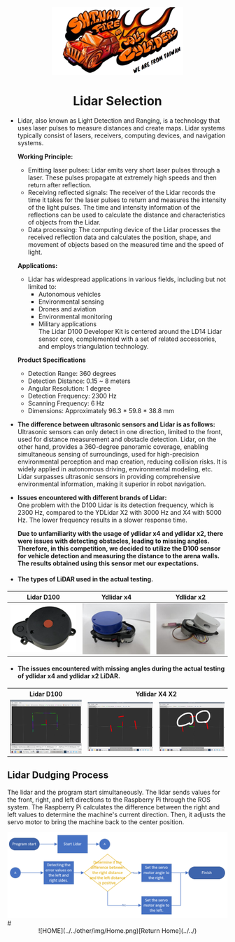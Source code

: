 <div align="center"><img src="../../other/img/logo.png" width="300" alt=" logo"></div>

# <div align="center"> Lidar Selection</div> 

- Lidar, also known as Light Detection and Ranging, is a technology that uses laser pulses to measure distances and create maps. Lidar systems typically consist of lasers, receivers, computing devices, and navigation systems.

    __Working Principle:__
  - Emitting laser pulses: Lidar emits very short laser pulses through a laser. These pulses propagate at extremely high speeds and then return after reflection.  
  - Receiving reflected signals: The receiver of the Lidar records the time it takes for the laser pulses to return and measures the intensity of the light pulses. The time and intensity information of the reflections can be used to calculate the distance and characteristics of objects from the Lidar.  
  - Data processing: The computing device of the Lidar processes the received reflection data and calculates the position, shape, and movement of objects based on the measured time and the speed of light.

  __Applications:__  
  - Lidar has widespread applications in various fields, including but not limited to:  
     - Autonomous vehicles
     - Environmental sensing 
     - Drones and aviation 
     - Environmental monitoring
     - Military applications  
The Lidar D100 Developer Kit is centered around the LD14 Lidar sensor core, complemented with a set of related accessories, and employs triangulation technology.

  __Product Specifications__
    - Detection Range: 360 degrees
    - Detection Distance: 0.15 ~ 8 meters
    - Angular Resolution: 1 degree
    - Detection Frequency: 2300 Hz
    - Scanning Frequency: 6 Hz
    - Dimensions: Approximately 96.3 * 59.8 * 38.8 mm
 
- __The difference between ultrasonic sensors and Lidar is as follows:__   
Ultrasonic sensors can only detect in one direction, limited to the front, used for distance measurement and obstacle detection. Lidar, on the other hand, provides a 360-degree panoramic coverage, enabling simultaneous sensing of surroundings, used for high-precision environmental perception and map creation, reducing collision risks. It is widely applied in autonomous driving, environmental modeling, etc. Lidar surpasses ultrasonic sensors in providing comprehensive environmental information, making it superior in robot navigation.  

- __Issues encountered with different brands of Lidar:__  
One problem with the D100 Lidar is its detection frequency, which is 2300 Hz, compared to the YDLidar X2 with 3000 Hz and X4 with 5000 Hz. The lower frequency results in a slower response time.  

   __Due to unfamiliarity with the usage of ydlidar x4 and ydlidar x2, there were issues with detecting obstacles, leading to missing angles. Therefore, in this competition, we decided to utilize the D100 sensor for vehicle detection and measuring the distance to the arena walls. The results obtained using this sensor met our expectations.__

- #### The types of LiDAR used in the actual testing.
<div align="center">
    
|  Lidar D100    |  Ydlidar x4  |   Ydlidar x2    |      
| :----: | :----: | :----:|
|<img src="./img/Lidar-D100.png" width = "250" height = "" alt="lidar D100  " align=center />|<img src="./img/Lidar_X2.jpg" width = "250" height = "" alt=" ydlidar x4" align=center />|<img src="./img/Lidar_X4.jpg" width = "250" height = "" alt="ydlidar x2" align=center />|
</div> 

- #### The issues encountered with missing angles during the actual testing of ydlidar x4 and ydlidar x2 LiDAR.<br>

<div align="center">
 <table>
    <tr align="center">
    <th> Lidar D100</th>
    <th colspan="2">Ydlidar X4 X2</th>
    </tr>
    <tr align="center">
    <td><img src="./img/D100.png" width = "400" height = "" alt="D100"  /></td>
    <td><img src="./img/Lidar_X2_X4_error1.jpg" width = "400" height = "" alt="ydlidar x4 X2偵測缺角"  /></td>
    <td><img src="./img/Lidar_X2_X4_error.jpg" width = "400" height = "" alt="ydlidar x4 X2偵測缺角" /></td>
    </tr>
</table>  
 
</div> 

## Lidar Dudging Process


The lidar and the program start simultaneously. The lidar sends values for the front, right, and left directions to the Raspberry Pi through the ROS system. The Raspberry Pi calculates the difference between the right and left values to determine the machine's current direction. Then, it adjusts the servo motor to bring the machine back to the center position.
<div align=center><img src="./img/Lidar.png"></div>
# <div align="center">![HOME](../../other/img/Home.png)[Return Home](../../)</div>  
